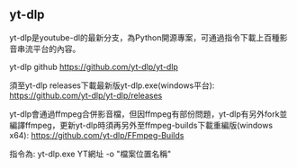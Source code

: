 ## yt-dlp

yt-dlp是youtube-dl的最新分支，為Python開源專案，可通過指令下載上百種影音串流平台的內容。

yt-dlp github
https://github.com/yt-dlp/yt-dlp

須至yt-dlp releases下載最新版yt-dlp.exe(windows平台):
https://github.com/yt-dlp/yt-dlp/releases

yt-dlp會通過ffmpeg合併影音檔，但因ffmpeg有部份問題，yt-dlp有另外fork並編譯ffmpeg，更新yt-dlp時須再另外至ffmpeg-builds下載重編版(windows x64):
https://github.com/yt-dlp/FFmpeg-Builds

指令為:
yt-dlp.exe YT網址 -o "檔案位置名稱"
